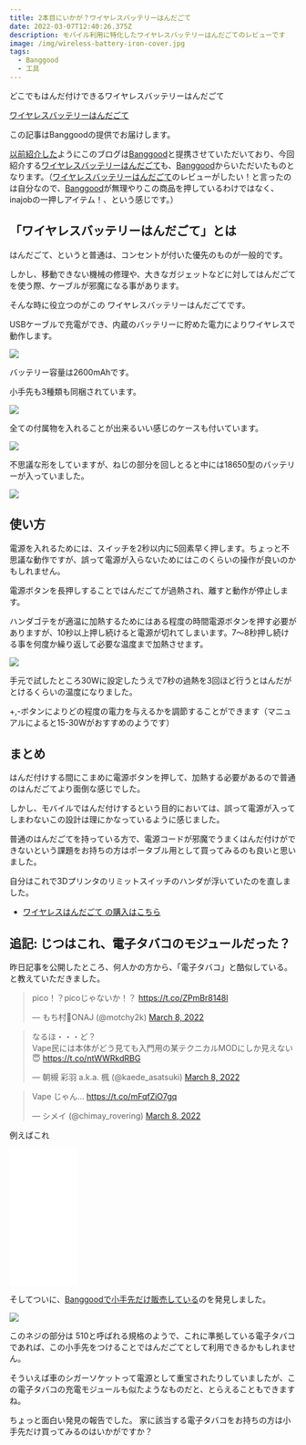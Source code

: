 ```yaml
---
title: 2本目にいかが？ワイヤレスバッテリーはんだごて
date: 2022-03-07T12:40:26.375Z
description: モバイル利用に特化したワイヤレスバッテリーはんだごてのレビューです
image: /img/wireless-battery-iron-cover.jpg
tags:
  - Banggood
  - 工具
---
```

どこでもはんだ付けできるワイヤレスバッテリーはんだごて

[ワイヤレスバッテリーはんだごて](https://jp.banggood.com/Portable-1W-75W-High-Power-Soldering-Iron-Wireless-Battery-Soldering-Iron-USB-Rechargeable-p-1881274.html?p=0M092355466124202012)

この記事はBanggoodの提供でお届けします。

[以前紹介した](../../post/中国ecサイトbanggood/)ようにこのブログは[Banggood](https://jp.banggood.com/?p=0M092355466124202012)と提携させていただいており、今回紹介する[ワイヤレスバッテリーはんだごて](https://jp.banggood.com/Portable-1W-75W-High-Power-Soldering-Iron-Wireless-Battery-Soldering-Iron-USB-Rechargeable-p-1881274.html?p=0M092355466124202012)も、[Banggood](https://jp.banggood.com/?p=0M092355466124202012)からいただいたものとなります。（[ワイヤレスバッテリーはんだごて](https://jp.banggood.com/Portable-1W-75W-High-Power-Soldering-Iron-Wireless-Battery-Soldering-Iron-USB-Rechargeable-p-1881274.html?p=0M092355466124202012)のレビューがしたい！と言ったのは自分なので、[Banggood](https://jp.banggood.com/?p=0M092355466124202012)が無理やりこの商品を押しているわけではなく、inajobの一押しアイテム！、という感じです。）

## 「ワイヤレスバッテリーはんだごて」とは

はんだごて、というと普通は、コンセントが付いた優先のものが一般的です。

しかし、移動できない機械の修理や、大きなガジェットなどに対してはんだごてを使う際、ケーブルが邪魔になる事があります。

そんな時に役立つのがこの ワイヤレスバッテリーはんだごてです。

USBケーブルで充電ができ、内蔵のバッテリーに貯めた電力によりワイヤレスで動作します。

![](../../img/wireless-battery-icon-using.jpg)

バッテリー容量は2600mAhです。

小手先も3種類も同梱されています。

![](../../img/wireless-battery-icon-items.jpg)

全ての付属物を入れることが出来るいい感じのケースも付いています。

![](img/wireless-battery-icon-case.jpg)

不思議な形をしていますが、ねじの部分を回しとると中には18650型のバッテリーが入っていました。

![](../../img/wireless-battery-icon-battery.jpg)

## 使い方

電源を入れるためには、スイッチを2秒以内に5回素早く押します。ちょっと不思議な動作ですが、誤って電源が入らないためにはこのくらいの操作が良いのかもしれません。

電源ボタンを長押しすることではんだごてが過熱され、離すと動作が停止します。

ハンダゴテをが適温に加熱するためにはある程度の時間電源ボタンを押す必要がありますが、10秒以上押し続けると電源が切れてしまいます。7～8秒押し続ける事を何度か繰り返して必要な温度まで加熱させます。

![](../../img/wireless-battery-icon-indicator.jpg)

手元で試したところ30Wに設定したうえで7秒の過熱を3回ほど行うとはんだがとけるくらいの温度になりました。

+,-ボタンによりどの程度の電力を与えるかを調節することができます（マニュアルによると15-30Wがおすすめのようです）

## まとめ

はんだ付けする間にこまめに電源ボタンを押して、加熱する必要があるので普通のはんだごてより面倒な感じでした。

しかし、モバイルではんだ付けするという目的においては、誤って電源が入ってしまわないこの設計は理にかなっているように感じました。

普通のはんだごてを持っている方で、電源コードが邪魔でうまくはんだ付けができないという課題をお持ちの方はポータブル用として買ってみるのも良いと思いました。

自分はこれで3Dプリンタのリミットスイッチのハンダが浮いていたのを直しました。

* [ワイヤレスはんだごて の購入はこちら](https://jp.banggood.com/Portable-1W-75W-High-Power-Soldering-Iron-Wireless-Battery-Soldering-Iron-USB-Rechargeable-p-1881274.html?p=0M092355466124202012)

## 追記: じつはこれ、電子タバコのモジュールだった？

昨日記事を公開したところ、何人かの方から、「電子タバコ」と酷似している。
と教えていただきました。

<blockquote class="twitter-tweet"><p lang="ja" dir="ltr">pico！？picoじゃないか！？ <a href="https://t.co/ZPmBr8148l">https://t.co/ZPmBr8148l</a></p>&mdash; もち村💛ONAJ (@motchy2k) <a href="https://twitter.com/motchy2k/status/1501138394235404288?ref_src=twsrc%5Etfw">March 8, 2022</a></blockquote> <script async src="https://platform.twitter.com/widgets.js" charset="utf-8"></script>

<blockquote class="twitter-tweet"><p lang="ja" dir="ltr">なるほ・・・ど？<br>Vape民には本体がどう見ても入門用の某テクニカルMODにしか見えない😇 <a href="https://t.co/ntWWRkdRBG">https://t.co/ntWWRkdRBG</a></p>&mdash; 朝槻 彩羽 a.k.a. 楓 (@kaede_asatsuki) <a href="https://twitter.com/kaede_asatsuki/status/1501137820794384385?ref_src=twsrc%5Etfw">March 8, 2022</a></blockquote> <script async src="https://platform.twitter.com/widgets.js" charset="utf-8"></script>

<blockquote class="twitter-tweet"><p lang="ja" dir="ltr">Vape じゃん… <a href="https://t.co/mFqfZiO7gq">https://t.co/mFqfZiO7gq</a></p>&mdash; シメイ (@chimay_rovering) <a href="https://twitter.com/chimay_rovering/status/1501135060355141634?ref_src=twsrc%5Etfw">March 8, 2022</a></blockquote> <script async src="https://platform.twitter.com/widgets.js" charset="utf-8"></script>

例えばこれ

<iframe style="width:120px;height:240px;" marginwidth="0" marginheight="0" scrolling="no" frameborder="0" src="//rcm-fe.amazon-adsystem.com/e/cm?lt1=_blank&bc1=000000&IS2=1&bg1=FFFFFF&fc1=000000&lc1=0000FF&t=inajob-22&language=ja_JP&o=9&p=8&l=as4&m=amazon&f=ifr&ref=as_ss_li_til&asins=B01DZ23KGK&linkId=8f6e16dd18352ed37c8d1f37fa414da1"></iframe>

そしてついに、[Banggoodで小手先だけ販売している](https://www.banggood.com/30W-Soldering-Iron-Tip-510-Interface-Wireless-Charging-Soldering-Iron-Tip-Welding-Tools-Soldering-Rework-Accessories-p-1777334.html?p=0M092355466124202012)のを発見しました。

![](img/wireless-battery-iron-tip-sell.jpg)

このネジの部分は 510と呼ばれる規格のようで、これに準拠している電子タバコであれば、この小手先をつけることではんだごてとして利用できるかもしれません。

そういえば車のシガーソケットって電源として重宝されたりしていましたが、この電子タバコの充電モジュールも似たようなものだと、とらえることもできますね。

ちょっと面白い発見の報告でした。 家に該当する電子タバコをお持ちの方は小手先だけ買ってみるのはいかがですか？